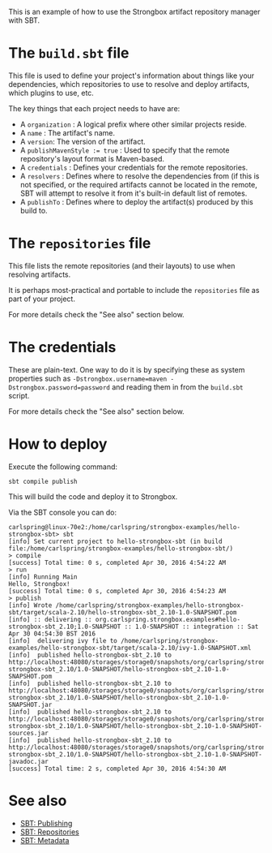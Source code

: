 This is an example of how to use the Strongbox artifact repository manager with SBT.

# The `build.sbt` file

This file is used to define your project's information about things like your dependencies, which repositories to use to resolve and deploy artifacts, which plugins to use, etc.

The key things that each project needs to have are:

* A `organization` : A logical prefix where other similar projects reside.
* A `name` : The artifact's name.
* A `version`: The version of the artifact.
* A `publishMavenStyle := true` : Used to specify that the remote repository's layout format is Maven-based.
* A `credentials` : Defines your credentials for the remote repositories.
* A `resolvers` : Defines where to resolve the dependencies from (if this is not specified, or the required artifacts cannot be located in the remote, SBT will attempt to resolve it from it's built-in default list of remotes.
* A `publishTo` : Defines where to deploy the artifact(s) produced by this build to.

# The `repositories` file

This file lists the remote repositories (and their layouts) to use when resolving artifacts.

It is perhaps most-practical and portable to include the `repositories` file as part of your project.

For more details check the "See also" section below.

# The credentials

These are plain-text. One way to do it is by specifying these as system properties such as `-Dstrongbox.username=maven -Dstrongbox.password=password` and reading them in from the `build.sbt` script.

For more details check the "See also" section below.

# How to deploy

Execute the following command:

    sbt compile publish

This will build the code and deploy it to Strongbox.

Via the SBT console you can do:

    carlspring@linux-70e2:/home/carlspring/strongbox-examples/hello-strongbox-sbt> sbt
    [info] Set current project to hello-strongbox-sbt (in build file:/home/carlspring/strongbox-examples/hello-strongbox-sbt/)
    > compile
    [success] Total time: 0 s, completed Apr 30, 2016 4:54:22 AM
    > run
    [info] Running Main 
    Hello, Strongbox!
    [success] Total time: 0 s, completed Apr 30, 2016 4:54:23 AM
    > publish
    [info] Wrote /home/carlspring/strongbox-examples/hello-strongbox-sbt/target/scala-2.10/hello-strongbox-sbt_2.10-1.0-SNAPSHOT.pom
    [info] :: delivering :: org.carlspring.strongbox.examples#hello-strongbox-sbt_2.10;1.0-SNAPSHOT :: 1.0-SNAPSHOT :: integration :: Sat Apr 30 04:54:30 BST 2016
    [info] 	delivering ivy file to /home/carlspring/strongbox-examples/hello-strongbox-sbt/target/scala-2.10/ivy-1.0-SNAPSHOT.xml
    [info] 	published hello-strongbox-sbt_2.10 to http://localhost:48080/storages/storage0/snapshots/org/carlspring/strongbox/examples/hello-strongbox-sbt_2.10/1.0-SNAPSHOT/hello-strongbox-sbt_2.10-1.0-SNAPSHOT.pom
    [info] 	published hello-strongbox-sbt_2.10 to http://localhost:48080/storages/storage0/snapshots/org/carlspring/strongbox/examples/hello-strongbox-sbt_2.10/1.0-SNAPSHOT/hello-strongbox-sbt_2.10-1.0-SNAPSHOT.jar
    [info] 	published hello-strongbox-sbt_2.10 to http://localhost:48080/storages/storage0/snapshots/org/carlspring/strongbox/examples/hello-strongbox-sbt_2.10/1.0-SNAPSHOT/hello-strongbox-sbt_2.10-1.0-SNAPSHOT-sources.jar
    [info] 	published hello-strongbox-sbt_2.10 to http://localhost:48080/storages/storage0/snapshots/org/carlspring/strongbox/examples/hello-strongbox-sbt_2.10/1.0-SNAPSHOT/hello-strongbox-sbt_2.10-1.0-SNAPSHOT-javadoc.jar
    [success] Total time: 2 s, completed Apr 30, 2016 4:54:30 AM

# See also

* [SBT: Publishing](http://www.scala-sbt.org/0.13/docs/Publishing.html)
* [SBT: Repositories](http://www.scala-sbt.org/0.13/docs/Proxy-Repositories.html)
* [SBT: Metadata](http://www.scala-sbt.org/0.13/docs/Howto-Project-Metadata.html)
